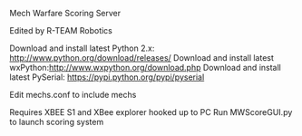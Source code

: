 Mech Warfare Scoring Server

Edited by R-TEAM Robotics

Download and install latest Python 2.x: http://www.python.org/download/releases/
Download and install latest wxPython:http://www.wxpython.org/download.php
Download and install latest PySerial: https://pypi.python.org/pypi/pyserial

Edit mechs.conf to include mechs

Requires XBEE S1 and XBee explorer hooked up to PC
Run MWScoreGUI.py to launch scoring system
